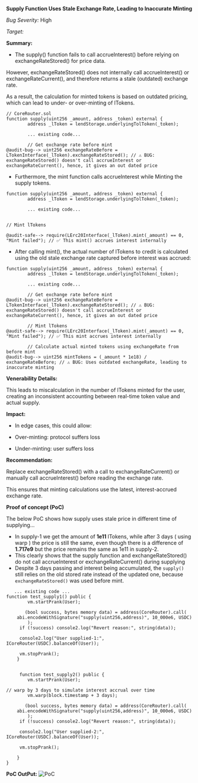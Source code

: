**Supply Function Uses Stale Exchange Rate, Leading to Inaccurate Minting**

_Bug Severity:_ High

_Target:_


**Summary:**

- The supply() function fails to call accrueInterest() before relying on exchangeRateStored() for price data.

However, exchangeRateStored() does not internally call accrueInterest() or exchangeRateCurrent(), and therefore returns a stale (outdated) exchange rate.

As a result, the calculation for minted tokens is based on outdated pricing, which can lead to under- or over-minting of lTokens.

```solidity
// CoreRouter.sol
function supply(uint256 _amount, address _token) external {
        address _lToken = lendStorage.underlyingTolToken(_token);

        ... existing code...

        // Get exchange rate before mint
@audit-bug--> uint256 exchangeRateBefore = LTokenInterface(_lToken).exchangeRateStored(); // ⚠️ BUG: exchangeRateStored() doesn't call accrueInterest or exchangeRateCurrent(), hence, it gives an out dated price
```

- Furthermore, the mint function calls accrueInterest while Minting the supply tokens.

```solidity
function supply(uint256 _amount, address _token) external {
        address _lToken = lendStorage.underlyingTolToken(_token);

        ... existing code...

  
// Mint lTokens

@audit-safe--> require(LErc20Interface(_lToken).mint(_amount) == 0, "Mint failed"); // ✅ This mint() accrues interest internally

```

- After calling mint(), the actual number of lTokens to credit is calculated using the old stale exchange rate captured before interest was accrued:

```solidity
function supply(uint256 _amount, address _token) external {
        address _lToken = lendStorage.underlyingTolToken(_token);

        ... existing code...

        // Get exchange rate before mint
@audit-bug--> uint256 exchangeRateBefore = LTokenInterface(_lToken).exchangeRateStored(); // ⚠️ BUG: exchangeRateStored() doesn't call accrueInterest or exchangeRateCurrent(), hence, it gives an out dated price

        // Mint lTokens
@audit-safe--> require(LErc20Interface(_lToken).mint(_amount) == 0, "Mint failed"); // ✅ This mint accrues interest internally

        // Calculate actual minted tokens using exchangeRate from before mint
@audit-bug--> uint256 mintTokens = (_amount * 1e18) / exchangeRateBefore; // ⚠️ BUG: Uses outdated exchangeRate, leading to inaccurate minting
```


**Venerability Details:**

This leads to miscalculation in the number of lTokens minted for the user, creating an inconsistent accounting between real-time token value and actual supply.



**Impact:**

- In edge cases, this could allow:

- Over-minting: protocol suffers loss

- Under-minting: user suffers loss



**Recommendation:**

Replace exchangeRateStored() with a call to exchangeRateCurrent() or manually call accrueInterest() before reading the exchange rate.

This ensures that minting calculations use the latest, interest-accrued exchange rate.



**Proof of concept (PoC)**

The below PoC shows how supply uses stale price in different time of supplying...

- In supply-1 we get the amount of **1e11** lTokens, while after 3 days ( using warp ) the price is still the same, even though there is a difference of **1.717e9** but the price remains the same as 1e11 in supply-2. 
- This clearly shows that the supply function and exchangeRateStored() do not call accrueInterest or exchangeRateCurrent() during supplying
- Despite 3 days passing and interest being accumulated,
the `supply()` still relies on the old stored rate instead of the updated one,
because `exchangeRateStored()` was used before mint.


```solidity
   ... existing code ...
function test_supply1() public {
        vm.startPrank(User);

       (bool success, bytes memory data) = address(CoreRouter).call(
    abi.encodeWithSignature("supply(uint256,address)", 10_000e6, USDC)
        );
     if (!success) console2.log("Revert reason:", string(data));

     console2.log("User supplied-1:", ICoreRouter(USDC).balanceOf(User));

     vm.stopPrank();
    }
     

     function test_supply2() public {
        vm.startPrank(User);

// warp by 3 days to simulate interest accrual over time
        vm.warp(block.timestamp + 3 days);

       (bool success, bytes memory data) = address(CoreRouter).call(
    abi.encodeWithSignature("supply(uint256,address)", 10_000e6, USDC)
        );
     if (!success) console2.log("Revert reason:", string(data));

     console2.log("User supplied-2:", ICoreRouter(USDC).balanceOf(User));

     vm.stopPrank();

    }
}
```


**PoC OutPut:**
![PoC](https://github.com/user-attachments/assets/be3e499b-305e-4aab-9303-1a1c5aca5dff)
